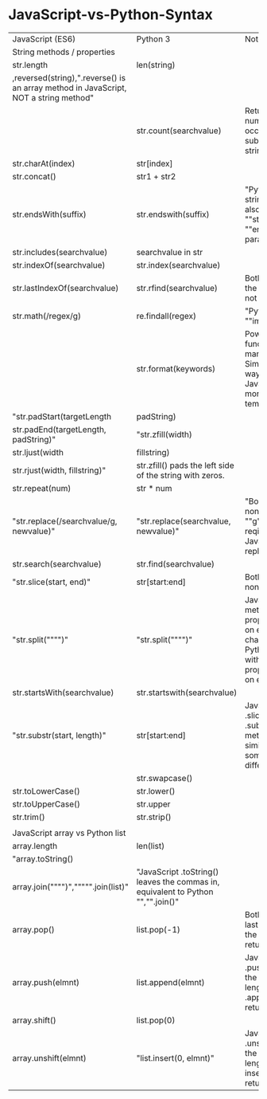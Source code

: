 # JavaScript-vs-Python-Syntax

|                                                                                      |                                                                                  |                                                                                                                         | 
|--------------------------------------------------------------------------------------|----------------------------------------------------------------------------------|-------------------------------------------------------------------------------------------------------------------------| 
| JavaScript (ES6)                                                                     | Python 3                                                                         | Notes                                                                                                                   | 
| String methods / properties                                                          |                                                                                  |                                                                                                                         | 
| str.length                                                                           | len(string)                                                                      |                                                                                                                         | 
| ,reversed(string),".reverse() is an array method in JavaScript, NOT a string method" |                                                                                  |                                                                                                                         | 
|                                                                                      | str.count(searchvalue)                                                           | Returns the number of occurrences of a substring in a string.                                                           | 
| str.charAt(index)                                                                    | str[index]                                                                       |                                                                                                                         | 
| str.concat()                                                                         | str1 + str2                                                                      |                                                                                                                         | 
| str.endsWith(suffix)                                                                 | str.endswith(suffix)                                                             | "Python's string.endswith() also take options ""start"" and ""end"" parameters"                                         | 
| str.includes(searchvalue)                                                            | searchvalue in str                                                               |                                                                                                                         | 
| str.indexOf(searchvalue)                                                             | str.index(searchvalue)                                                           |                                                                                                                         | 
| str.lastIndexOf(searchvalue)                                                         | str.rfind(searchvalue)                                                           | Both return -1 if the substring is not found                                                                            | 
| str.math(/regex/g)                                                                   | re.findall(regex)                                                                | "Python requires ""import re"""                                                                                         | 
|                                                                                      | str.format(keywords)                                                             | Powerful function with many use cases. Similar in some ways to JavaScript's more limited template literals              | 
| "str.padStart(targetLength                                                           |  padString)                                                                      |                                                                                                                         | 
| str.padEnd(targetLength, padString)"                                                 | "str.zfill(width)                                                                |                                                                                                                         | 
| str.ljust(width                                                                      |  fillstring)                                                                     |                                                                                                                         | 
| str.rjust(width, fillstring)"                                                        | str.zfill() pads the left side of the string with zeros.                         |                                                                                                                         | 
| str.repeat(num)                                                                      | str * num                                                                        |                                                                                                                         | 
| "str.replace(/searchvalue/g, newvalue)"                                              | "str.replace(searchvalue, newvalue)"                                             | "Both are nonmutating. ""g"" modifier reqired in Javascript to replace all."                                            | 
| str.search(searchvalue)                                                              | str.find(searchvalue)                                                            |                                                                                                                         | 
| "str.slice(start, end)"                                                              | str[start:end]                                                                   | Both are nonmutating.                                                                                                   | 
| "str.split("""")"                                                                    | "str.split("""")"                                                                | JavaScript method with no properties splits on every charecter. Python method with no properties splits on every space. | 
| str.startsWith(searchvalue)                                                          | str.startswith(searchvalue)                                                      |                                                                                                                         | 
| "str.substr(start, length)"                                                          | str[start:end]                                                                   | JavaScript .slice() and .substring methods are similar with some differences.                                           | 
|                                                                                      | str.swapcase()                                                                   |                                                                                                                         | 
| str.toLowerCase()                                                                    | str.lower()                                                                      |                                                                                                                         | 
| str.toUpperCase()                                                                    | str.upper                                                                        |                                                                                                                         | 
| str.trim()                                                                           | str.strip()                                                                      |                                                                                                                         | 
|                                                                                      |                                                                                  |                                                                                                                         | 
| JavaScript array vs Python list                                                      |                                                                                  |                                                                                                                         | 
| array.length                                                                         | len(list)                                                                        |                                                                                                                         | 
| "array.toString()                                                                    |                                                                                  |                                                                                                                         | 
| array.join("""")",""""".join(list)"                                                  | "JavaScript .toString() leaves the commas in, equivalent to Python "","".join()" |                                                                                                                         | 
| array.pop()                                                                          | list.pop(-1)                                                                     | Both remove the last element of the array/list and return that value.                                                   | 
| array.push(elmnt)                                                                    | list.append(elmnt)                                                               | JavaScript .push() returns the new array length. Python .append doesn't return any value.                               | 
| array.shift()                                                                        | list.pop(0)                                                                      |                                                                                                                         | 
| array.unshift(elmnt)                                                                 | "list.insert(0, elmnt)"                                                          | JavaScript .unshift() returns the new array length. Python insert doesn't return any value.                             | 
